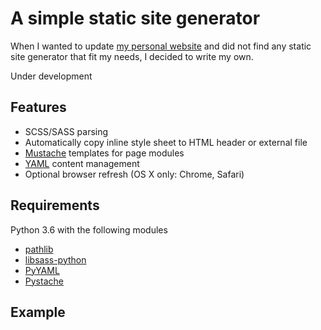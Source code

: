 # A simple static site generator

When I wanted to update [my personal website](http://sebastianberns.com) and did not find any static site generator that fit my needs, I decided to write my own.

Under development

## Features

- SCSS/SASS parsing
- Automatically copy inline style sheet to HTML header or external file
- [Mustache](https://mustache.github.io/) templates for page modules
- [YAML](https://yaml.org/) content management
- Optional browser refresh (OS X only: Chrome, Safari)

## Requirements

Python 3.6 with the following modules
- [pathlib](https://docs.python.org/3/library/pathlib.html)
- [libsass-python](https://sass.github.io/libsass-python/)
- [PyYAML](https://pyyaml.org/)
- [Pystache](https://github.com/defunkt/pystache)

## Example

